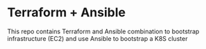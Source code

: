 # Terraform + Ansible
This repo contains Terraform and Ansible combination to bootstrap infrastructure (EC2) and use Ansible to bootstrap a K8S cluster